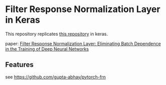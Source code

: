 # Filter Response Normalization Layer in Keras

This repository replicates [this repository](https://github.com/gupta-abhay/pytorch-frn) in keras.

paper: [Filter Response Normalization Layer: Eliminating Batch Dependence in the Training of Deep Neural Networks](https://arxiv.org/abs/1911.09737)

## Features

see https://github.com/gupta-abhay/pytorch-frn

